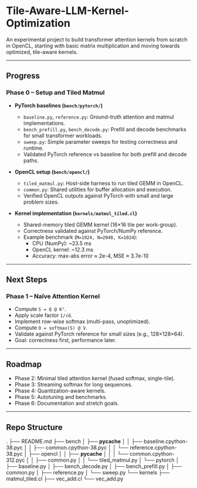 # Tile-Aware-LLM-Kernel-Optimization

An experimental project to build transformer attention kernels from scratch in OpenCL, starting with basic matrix multiplication and moving towards optimized, tile-aware kernels.

---

## Progress

### Phase 0 – Setup and Tiled Matmul
- **PyTorch baselines (`bench/pytorch/`)**
  - `baseline.py`, `reference.py`: Ground-truth attention and matmul implementations.
  - `bench_prefill.py`, `bench_decode.py`: Prefill and decode benchmarks for small transformer workloads.
  - `sweep.py`: Simple parameter sweeps for testing correctness and runtime.
  - Validated PyTorch reference vs baseline for both prefill and decode paths.

- **OpenCL setup (`bench/opencl/`)**
  - `tiled_matmul.py`: Host-side harness to run tiled GEMM in OpenCL.
  - `common.py`: Shared utilities for buffer allocation and execution.
  - Verified OpenCL outputs against PyTorch with small and large problem sizes.

- **Kernel implementation (`kernels/matmul_tiled.cl`)**
  - Shared-memory tiled GEMM kernel (16×16 tile per work-group).
  - Correctness validated against PyTorch/NumPy reference.
  - Example benchmark (`M=1024, N=2048, K=1024`):  
    - CPU (NumPy): ~23.5 ms  
    - OpenCL kernel: ~12.3 ms  
    - Accuracy: max-abs error ≈ 2e-4, MSE ≈ 3.7e-10

---

## Next Steps

### Phase 1 – Naïve Attention Kernel
- Compute `S = Q @ Kᵀ`.
- Apply scale factor `1/√d`.
- Implement row-wise softmax (multi-pass, unoptimized).
- Compute `O = softmax(S) @ V`.
- Validate against PyTorch reference for small sizes (e.g., 128×128×64).
- Goal: correctness first, performance later.

---

## Roadmap
- Phase 2: Minimal tiled attention kernel (fused softmax, single-tile).
- Phase 3: Streaming softmax for long sequences.
- Phase 4: Quantization-aware kernels.
- Phase 5: Autotuning and benchmarks.
- Phase 6: Documentation and stretch goals.

---

## Repo Structure
.
├── README.md
├── bench
│   ├── __pycache__
│   │   ├── baseline.cpython-38.pyc
│   │   ├── common.cpython-38.pyc
│   │   └── reference.cpython-38.pyc
│   ├── opencl
│   │   ├── __pycache__
│   │   │   └── common.cpython-312.pyc
│   │   ├── common.py
│   │   └── tiled_matmul.py
│   └── pytorch
│       ├── baseline.py
│       ├── bench_decode.py
│       ├── bench_prefill.py
│       ├── common.py
│       ├── reference.py
│       └── sweep.py
└── kernels
    ├── matmul_tiled.cl
    ├── vec_add.cl
    └── vec_add.py